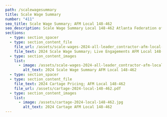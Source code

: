 ```yaml
---
path: /scalewagesummary
title: Scale Wage Summary
number: "411"
seo_title: Scale Wage Summary; AFM Local 148-462
seo_description: Scale Wage Summary Local 148-462 Atlanta Federation of Musicians
sections:
  - type: section_spacer
  - type: section_content_file
    file_url: /assets/scale-wages-2024-all-leader_contractor-afm-local-148-462.pdf
    file_text: 2024 Scale Wage Summary; Live Engagements AFM Local 148-462
  - type: section_content_images
    list:
      - image: /assets/scale-wages-2024-all-leader_contractor-afm-local-148-462-1-.jpg
        alt_text: 2024 Scale Wage Summary AFM Local 148-462
  - type: section_spacer
  - type: section_content_file
    file_text: 2024 Cartage Pricing; AFM Local 148-462
    file_url: /assets/cartage-2024-local-148-462.pdf
  - type: section_content_images
    list:
      - image: /assets/cartage-2024-local-148-462.jpg
        alt_text: 2024 Cartage AFM Local 148-462
---
```

